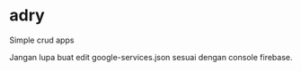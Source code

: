# adry

Simple crud apps

Jangan lupa buat edit google-services.json sesuai dengan console firebase.
